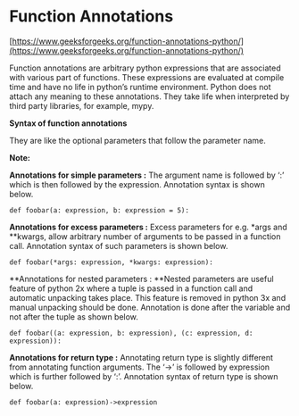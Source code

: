 # Function Annotations

[https://www.geeksforgeeks.org/function-annotations-python/](https://www.geeksforgeeks.org/function-annotations-python/)

Function annotations are arbitrary python expressions that are associated with various part of functions. These expressions are evaluated at compile time and have no life in python’s runtime environment. Python does not attach any meaning to these annotations. They take life when interpreted by third party libraries, for example, mypy.

**Syntax of function annotations**

They are like the optional parameters that follow the parameter name.

**Note:**

**Annotations for simple parameters :** The argument name is followed by ‘:’ which is then followed by the expression. Annotation syntax is shown below.

```
def foobar(a: expression, b: expression = 5):
```

**Annotations for excess parameters :** Excess parameters for e.g. \*args and \*\*kwargs, allow arbitrary number of arguments to be passed in a function call. Annotation syntax of such parameters is shown below.

```
def foobar(*args: expression, *kwargs: expression):
```

**Annotations for nested parameters : **Nested parameters are useful feature of python 2x where a tuple is passed in a function call and automatic unpacking takes place. This feature is removed in python 3x and manual unpacking should be done. Annotation is done after the variable and not after the tuple as shown below.

```
def foobar((a: expression, b: expression), (c: expression, d: expression)):
```

**Annotations for return type :** Annotating return type is slightly different from annotating function arguments. The ‘->’ is followed by expression which is further followed by ‘:’. Annotation syntax of return type is shown below.

```
def foobar(a: expression)->expression
```
